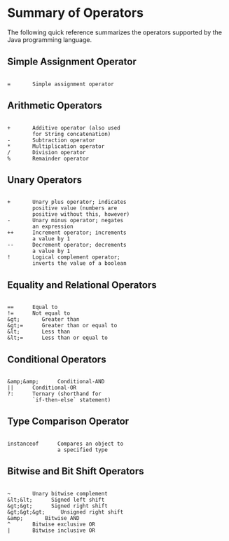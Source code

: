 
# Summary of Operators

The following quick reference summarizes the operators supported by the Java programming language.

## Simple Assignment Operator

```

=       Simple assignment operator

```

## Arithmetic Operators

```

+       Additive operator (also used
        for String concatenation)
-       Subtraction operator
*       Multiplication operator
/       Division operator
%       Remainder operator

```

## Unary Operators

```

+       Unary plus operator; indicates
        positive value (numbers are 
        positive without this, however)
-       Unary minus operator; negates
        an expression
++      Increment operator; increments
        a value by 1
--      Decrement operator; decrements
        a value by 1
!       Logical complement operator;
        inverts the value of a boolean

```

## Equality and Relational Operators

```

==      Equal to
!=      Not equal to
&gt;       Greater than
&gt;=      Greater than or equal to
&lt;       Less than
&lt;=      Less than or equal to

```

## Conditional Operators

```

&amp;&amp;      Conditional-AND
||      Conditional-OR
?:      Ternary (shorthand for 
        `if-then-else` statement)

```

## Type Comparison Operator

```

instanceof      Compares an object to 
                a specified type 

```

## Bitwise and Bit Shift Operators

```

~       Unary bitwise complement
&lt;&lt;      Signed left shift
&gt;&gt;      Signed right shift
&gt;&gt;&gt;     Unsigned right shift
&amp;       Bitwise AND
^       Bitwise exclusive OR
|       Bitwise inclusive OR

```
